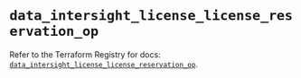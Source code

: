 # `data_intersight_license_license_reservation_op`

Refer to the Terraform Registry for docs: [`data_intersight_license_license_reservation_op`](https://registry.terraform.io/providers/ciscodevnet/intersight/1.0.71/docs/data-sources/license_license_reservation_op).
